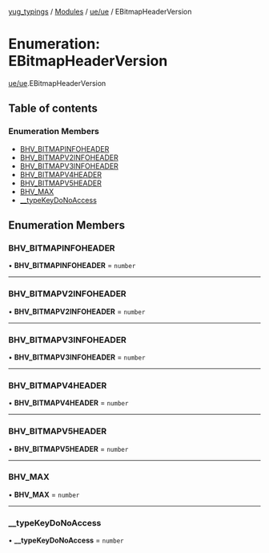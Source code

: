 [yug_typings](../README.md) / [Modules](../modules.md) / [ue/ue](../modules/ue_ue.md) / EBitmapHeaderVersion

# Enumeration: EBitmapHeaderVersion

[ue/ue](../modules/ue_ue.md).EBitmapHeaderVersion

## Table of contents

### Enumeration Members

- [BHV\_BITMAPINFOHEADER](ue_ue.EBitmapHeaderVersion.md#bhv_bitmapinfoheader)
- [BHV\_BITMAPV2INFOHEADER](ue_ue.EBitmapHeaderVersion.md#bhv_bitmapv2infoheader)
- [BHV\_BITMAPV3INFOHEADER](ue_ue.EBitmapHeaderVersion.md#bhv_bitmapv3infoheader)
- [BHV\_BITMAPV4HEADER](ue_ue.EBitmapHeaderVersion.md#bhv_bitmapv4header)
- [BHV\_BITMAPV5HEADER](ue_ue.EBitmapHeaderVersion.md#bhv_bitmapv5header)
- [BHV\_MAX](ue_ue.EBitmapHeaderVersion.md#bhv_max)
- [\_\_typeKeyDoNoAccess](ue_ue.EBitmapHeaderVersion.md#__typekeydonoaccess)

## Enumeration Members

### BHV\_BITMAPINFOHEADER

• **BHV\_BITMAPINFOHEADER** = `number`

___

### BHV\_BITMAPV2INFOHEADER

• **BHV\_BITMAPV2INFOHEADER** = `number`

___

### BHV\_BITMAPV3INFOHEADER

• **BHV\_BITMAPV3INFOHEADER** = `number`

___

### BHV\_BITMAPV4HEADER

• **BHV\_BITMAPV4HEADER** = `number`

___

### BHV\_BITMAPV5HEADER

• **BHV\_BITMAPV5HEADER** = `number`

___

### BHV\_MAX

• **BHV\_MAX** = `number`

___

### \_\_typeKeyDoNoAccess

• **\_\_typeKeyDoNoAccess** = `number`
